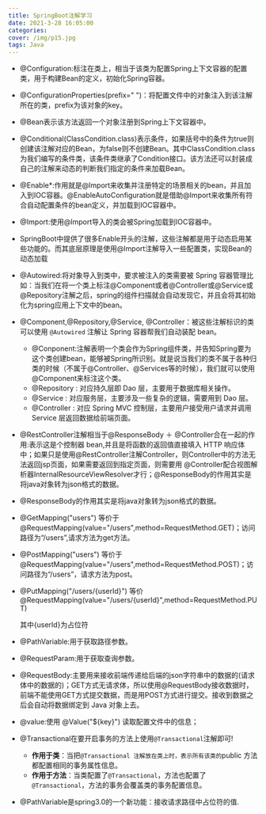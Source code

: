```yaml
---
title: SpringBoot注解学习
date: 2021-3-28 16:05:00
categories: 
cover: /img/p15.jpg
tags: Java
---
```






* @Configuration:标注在类上，相当于该类为配置Spring上下文容器的配置类，用于构建Bean的定义，初始化Spring容器。

* @ConfigurationProperties(prefix=" ")：将配置文件中的对象注入到该注解所在的类，prefix为该对象的key。

* @Bean表示该方法返回一个对象注册到Spring上下文容器中。

* @Conditional(ClassCondition.class)表示条件，如果括号中的条件为true则创建该注解对应的Bean，为false则不创建Bean。其中ClassCondition.class为我们编写的条件类，该条件类继承了Condition接口。该方法还可以封装成自己的注解来动态的判断我们指定的条件来加载Bean。

* @Enable*:作用就是@Import来收集并注册特定的场景相关的bean，并且加入到IOC容器。@EnableAutoConfiguration就是借助@Import来收集所有符合自动配置条件的bean定义，并加载到IOC容器中。

* @Import:使用@Import导入的类会被Spring加载到IOC容器中。

* SpringBoot中提供了很多Enable开头的注解，这些注解都是用于动态启用某些功能的。而其底层原理是使用@Import注解导入一些配置类，实现Bean的动态加载

* @Autowired:将对象导入到类中，要求被注入的类需要被 Spring 容器管理比如：当我们在将一个类上标注@Component或者@Controller或@Service或@Repository注解之后，spring的组件扫描就会自动发现它，并且会将其初始化为spring应用上下文中的bean。

* @Component,@Repository,@Service, @Controller：被这些注解标识的类可以使用 `@Autowired` 注解让 Spring 容器帮我们自动装配 bean。

  * @Conponent:注解表明一个类会作为Spring组件类，并告知Spring要为这个类创建bean，能够被Spring所识别。就是说当我们的类不属于各种归类的时候（不属于@Controller、@Services等的时候），我们就可以使用@Component来标注这个类。
  * @Repository : 对应持久层即 Dao 层，主要用于数据库相关操作。
  * @Service : 对应服务层，主要涉及一些复杂的逻辑，需要用到 Dao 层。
  * @Controller : 对应 Spring MVC 控制层，主要用户接受用户请求并调用 Service 层返回数据给前端页面。

* @RestController注解相当于@ResponseBody ＋ @Controller合在一起的作用:表示这是个控制器 bean,并且是将函数的返回值直接填入 HTTP 响应体中；如果只是使用@RestController注解Controller，则Controller中的方法无法返回jsp页面，如果需要返回到指定页面，则需要用 @Controller配合视图解析器InternalResourceViewResolver才行；@ResponseBody的作用其实是将java对象转为json格式的数据。

* @ResponseBody的作用其实是将java对象转为json格式的数据。

* @GetMapping("users") 等价于@RequestMapping(value="/users",method=RequestMethod.GET)；访问路径为“/users”,请求方法为get方法。

* @PostMapping("users") 等价于@RequestMapping(value="/users",method=RequestMethod.POST)；访问路径为“/users”，请求方法为post。

* @PutMapping("/users/{userId}") 等价@RequestMapping(value="/users/{userId}",method=RequestMethod.PUT)

  其中{userId}为占位符

* @PathVariable:用于获取路径参数。

* @RequestParam:用于获取查询参数。

* @RequestBody:主要用来接收前端传递给后端的json字符串中的数据的(请求体中的数据的)；GET方式无请求体，所以使用@RequestBody接收数据时，前端不能使用GET方式提交数据，而是用POST方式进行提交。接收到数据之后会自动将数据绑定到 Java 对象上去。

* @value:使用 @Value("${key}") 读取配置文件中的信息；

* @Transactional在要开启事务的方法上使用`@Transactional`注解即可!

  * **作用于类**：当把`@Transactional 注解放在类上时，表示所有该类的`public 方法都配置相同的事务属性信息。
  * **作用于方法**：当类配置了`@Transactional`，方法也配置了`@Transactional`，方法的事务会覆盖类的事务配置信息。
  
* @PathVariable是spring3.0的一个新功能：接收请求路径中占位符的值.
